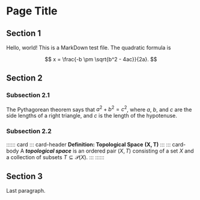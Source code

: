 # Page Title

## Section 1

Hello, world! This is a MarkDown test file. The quadratic formula is

$$ x = \frac{-b \pm \sqrt{b^2 - 4ac}}{2a}. $$

## Section 2

### Subsection 2.1

The Pythagorean theorem says that $a^2 + b^2 = c^2$, where $a$, $b$, and $c$ are the side lengths of a right triangle, and $c$ is the length of the hypotenuse.

### Subsection 2.2

:::::: card
::: card-header
**Definition: Topological Space** $\bm{(X, T)}$
:::
::: card-body
A ___topological space___ is an ordered pair $(X, T)$ consisting of a set $X$ and a collection of subsets $T \subseteq \mathcal{P}(X)$.
:::
::::::

## Section 3

Last paragraph.
